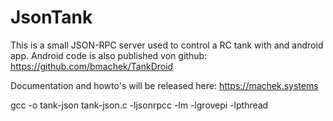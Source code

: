 # JsonTank

This is a small JSON-RPC server used to control a RC tank with and android app.
Android code is also published von github: https://github.com/bmachek/TankDroid

Documentation and howto's will be released here: https://machek.systems

gcc -o tank-json tank-json.c -ljsonrpcc -lm -lgrovepi -lpthread 
